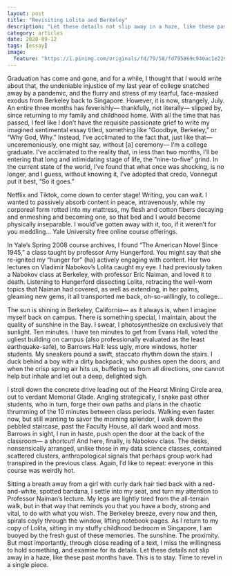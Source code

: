 ```yaml
---
layout: post
title: "Revisiting Lolita and Berkeley"
description: "Let these details not slip away in a haze, like these past months have."
category: articles
date: 2020-09-12
tags: [essay]
image:
  feature: "https://i.pinimg.com/originals/fd/79/58/fd795869c940ac1e229abab07ced0916.jpg"
---
```


Graduation has come and gone, and for a while, I thought that I would write about that, the undeniable injustice of my last year of college snatched away by a pandemic, and the flurry and stress of my tearful, face-masked exodus from Berkeley back to Singapore. However, it is now, strangely, July. An entire three months has feverishly— thankfully, not literally— slipped by, since returning to my family and childhood home. With all the time that has passed, I feel like I don’t have the requisite passionate grief to write my imagined sentimental essay titled, something like “Goodbye, Berkeley,” or “Why God, Why.” Instead, I’ve acclimated to the fact that, just like that— unceremoniously, one might say, without [a] ceremony— I’m a college graduate. I’ve acclimated to the reality that, in less than two months, I’ll be entering that long and intimidating stage of life, the “nine-to-five” grind. In the current state of the world, I’ve found that what once was shocking, is no longer, and I guess, without knowing it, I’ve adopted that credo, Vonnegut put it best, “So it goes.”

Netflix and Tiktok, come down to center stage! Writing, you can wait. I wanted to passively absorb content in peace, intravenously, while my corporeal form rotted into my mattress, my flesh and cotton fibers decaying and enmeshing and becoming one, so that bed and I would become physically inseparable. I would’ve gotten away with it, too, if it weren’t for you meddling… Yale University free online course offerings.

In Yale’s Spring 2008 course archives, I found “The American Novel Since 1945,” a class taught by professor Amy Hungerford. You might say that she re-ignited my “hunger for” (ha) actively engaging with content. Her two lectures on Vladimir Nabokov’s Lolita caught my eye. I had previously taken a Nabokov class at Berkeley, with professor Eric Naiman, and loved it to death. Listening to Hungerford dissecting Lolita, retracing the well-worn topics that Naiman had covered, as well as extending, in her palms, gleaming new gems, it all transported me back, oh-so-willingly, to college…

The sun is shining in Berkeley, California— as it always is, when I imagine myself back on campus. There is something special, I maintain, about the quality of sunshine in the Bay. I swear, I photosynthesize on exclusively that sunlight. Ten minutes. I have ten minutes to get from Evans Hall, voted the ugliest building on campus (also professionally evaluated as the least earthquake-safe), to Barrows Hall: less ugly, more windows, hotter students. My sneakers pound a swift, staccato rhythm down the stairs. I duck behind a boy with a dirty backpack, who pushes open the doors, and when the crisp spring air hits us, buffeting us from all directions, one cannot help but inhale and let out a deep, delighted sigh.

I stroll down the concrete drive leading out of the Hearst Mining Circle area, out to verdant Memorial Glade. Angling strategically, I snake past other students, who in turn, forge their own paths and plans in the chaotic thrumming of the 10 minutes between class periods. Walking even faster now, but still wanting to savor the morning splendor, I walk down the pebbled staircase, past the Faculty House, all dark wood and moss. Barrows in sight, I run in haste, push open the door at the back of the classroom— a shortcut! And here, finally, is Nabokov class. The desks, nonsensically arranged, unlike those in my data science classes, contained scattered clusters, anthropological signals that perhaps group work had transpired in the previous class. Again, I’d like to repeat: everyone in this course was weirdly hot.

Sitting a breath away from a girl with curly dark hair tied back with a red-and-white, spotted bandana, I settle into my seat, and turn my attention to Professor Naiman’s lecture. My legs are lightly tired from the all-terrain walk, but in that way that reminds you that you have a body, strong and vital, to do with what you wish. The Berkeley breeze, every now and then, spirals coyly through the window, lifting notebook pages. As I return to my copy of Lolita, sitting in my stuffy childhood bedroom in Singapore, I am buoyed by the fresh gust of these memories. The sunshine. The proximity. But most importantly, through close reading of a text, I miss the willingness to hold something, and examine for its details. Let these details not slip away in a haze, like these past months have. This is to stay. Time to revel in a single piece.
